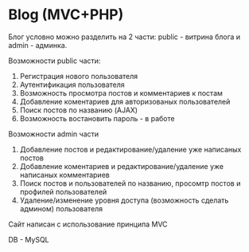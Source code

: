 # Blog (MVC+PHP)
Блог условно можно разделить на 2 части: public - витрина блога и admin - админка.

Возможности public части:
1) Регистрация нового пользователя
2) Аутентификация пользователя
3) Возможность просмотра постов и комментариев к постам
4) Добавление коментариев для авторизованых пользователей
5) Поиск постов по названию (AJAX)
6) Возможность востановить пароль - в работе

Возможности admin части
1) Добавление постов и редактирование/удаление уже написаных постов
2) Добавление коментариев и редактирование/удаление уже написаных комментариев
3) Поиск постов и пользователей по названию, просомтр постов и профилей пользователей
4) Удаление/изменение уровня доступа (возможность сделать админом) пользователя

Сайт написан с использование принципа MVC

DB - MySQL
